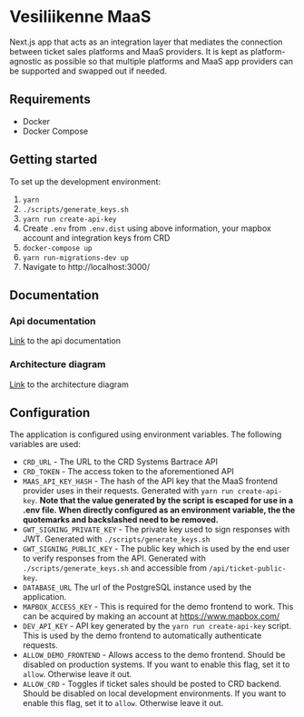 # Vesiliikenne MaaS

Next.js app that acts as an integration layer that mediates the connection between ticket sales platforms and MaaS providers. It is kept as platform-agnostic as possible so that multiple platforms and MaaS app providers can be supported and swapped out if needed.

## Requirements

- Docker
- Docker Compose

## Getting started

To set up the development environment:

1. `yarn`
1. `./scripts/generate_keys.sh`
1. `yarn run create-api-key`
1. Create `.env` from `.env.dist` using above information, your mapbox account and integration keys from CRD
1. `docker-compose up`
1. `yarn run-migrations-dev up`
1. Navigate to http://localhost:3000/

## Documentation

### Api documentation

[Link](https://vesiliikenne-maas.herokuapp.com/specs/redoc.html) to the api documentation

### Architecture diagram

[Link](doc/Vesiliikenne-MaaS-Architecture.pdf) to the architecture diagram

## Configuration

The application is configured using environment variables. The following variables are used:

- `CRD_URL` - The URL to the CRD Systems Bartrace API
- `CRD_TOKEN` - The access token to the aforementioned API
- `MAAS_API_KEY_HASH` - The hash of the API key that the MaaS frontend provider uses in their requests. Generated with `yarn run create-api-key`. **Note that the value generated by the script is escaped for use in a .env file. When directly configured as an environment variable, the the quotemarks and backslashed need to be removed.**
- `GWT_SIGNING_PRIVATE_KEY` - The private key used to sign responses with JWT. Generated with `./scripts/generate_keys.sh`
- `GWT_SIGNING_PUBLIC_KEY` - The public key which is used by the end user to verify responses from the API. Generated with `./scripts/generate_keys.sh` and accessible from `/api/ticket-public-key`.
- `DATABASE_URL` The url of the PostgreSQL instance used by the application.
- `MAPBOX_ACCESS_KEY` - This is required for the demo frontend to work. This can be acquired by making an account at https://www.mapbox.com/
- `DEV_API_KEY` - API key generated by the `yarn run create-api-key` script. This is used by the demo frontend to automatically authenticate requests.
- `ALLOW_DEMO_FRONTEND` - Allows access to the demo frontend. Should be disabled on production systems. If you want to enable this flag, set it to `allow`. Otherwise leave it out.
- `ALLOW_CRD` - Toggles if ticket sales should be posted to CRD backend. Should be disabled on local development environments. If you want to enable this flag, set it to `allow`. Otherwise leave it out.
